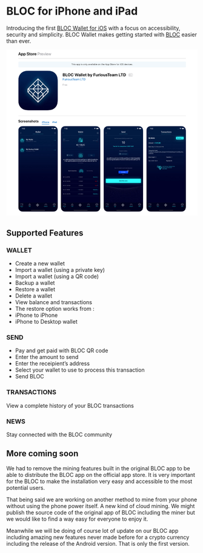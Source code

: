 # BLOC for iPhone and iPad

Introducing the first [BLOC Wallet for iOS](https://itunes.apple.com/us/app/bloc-wallet-by-furiousteam-ltd/id1437924269?mt=8&ign-mpt=uo%3D2) with a focus on accessibility, security and simplicity. BLOC Wallet makes getting started with [BLOC](https://bloc.money) easier than ever.

[![BLOC Wallet for iPhone & iPad](images/iOS-wallet/bloc-wallet-appstore.png)](https://itunes.apple.com/us/app/bloc-wallet-by-furiousteam-ltd/id1437924269?mt=8&ign-mpt=uo%3D2)

## Supported Features

### WALLET

* Create a new wallet
* Import a wallet (using a private key)
* Import a wallet (using a QR code)
* Backup a wallet
* Restore a wallet
* Delete a wallet
* View balance and transactions
* The restore option works from :
* iPhone to iPhone
* iPhone to Desktop wallet

### SEND

* Pay and get paid with BLOC QR code
* Enter the amount to send
* Enter the receipient’s address
* Select your wallet to use to process this transaction
* Send BLOC

### TRANSACTIONS

View a complete history of your BLOC transactions

### NEWS

Stay connected with the BLOC community

## More coming soon

We had to remove the mining features built in the original BLOC app to be able to distribute the BLOC app on the official app store. It is very important for the BLOC to make the installation very easy and accessible to the most potential users.

That being said we are working on another method to mine from your phone without using the phone power itself. A new kind of cloud mining. We might publish the source code of the original app of BLOC including the miner but we would like to find a way easy for everyone to enjoy it.

Meanwhile we will be doing of course lot of update on our BLOC app including amazing new features never made before for a crypto currency including the release of the Android version. That is only the first version.